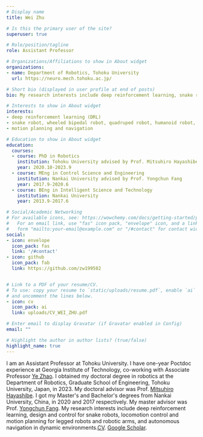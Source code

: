 ```yaml
---
# Display name
title: Wei Zhu

# Is this the primary user of the site?
superuser: true

# Role/position/tagline
role: Assistant Professor

# Organizations/Affiliations to show in About widget
organizations:
- name: Department of Robotics, Tohoku University
  url: https://neuro.mech.tohoku.ac.jp/

# Short bio (displayed in user profile at end of posts)
bio: My research interests include deep reinforcement learning, snake robots, wheeled bipedal robots, robotic arms, quadruped robots, humanoid robots, and social navigation.

# Interests to show in About widget
interests:
- deep reinforcement learning (DRL)
- snake robot, wheeled bipedal robot, quadruped robot, humanoid robot, and robotic arm
- motion planning and navigation

# Education to show in About widget
education:
  courses:
  - course: PhD in Robotics
    institution: Tohoku University advised by Prof. Mitsuhiro Hayashibe
    year: 2020.10-2023.9
  - course: MEng in Control Science and Engineering
    institution: Nankai University advised by Prof. Yongchun Fang
    year: 2017.9-2020.6
  - course: BEng in Intelligent Science and Technology
    institution: Nankai University
    year: 2013.9-2017.6

# Social/Academic Networking
# For available icons, see: https://wowchemy.com/docs/getting-started/page-builder/#icons
#   For an email link, use "fas" icon pack, "envelope" icon, and a link in the
#   form "mailto:your-email@example.com" or "/#contact" for contact widget.
social:
- icon: envelope
  icon_pack: fas
  link: '/#contact'
- icon: github
  icon_pack: fab
  link: https://github.com/zw199502


# Link to a PDF of your resume/CV.
# To use: copy your resume to `static/uploads/resume.pdf`, enable `ai` icons in `params.toml`, 
# and uncomment the lines below.
- icon: cv
  icon_pack: ai
  link: uploads/CV_WEI_ZHU.pdf

# Enter email to display Gravatar (if Gravatar enabled in Config)
email: ""

# Highlight the author in author lists? (true/false)
highlight_name: true
---
```

I am an Assistant Professor at Tohoku University. I have one-year Poctdoc experience at Georgia Institute of Technology, co-working with Associate Professor [Ye Zhao](https://sites.google.com/site/yezhaout). I obtained my doctoral degree in robotics at the Department of Robotics, Graduate School of Engineering, Tohoku University, Japan, in 2023. My doctoral advisor was Prof. [Mitsuhiro Hayashibe](http://neuro.mech.tohoku.ac.jp/). I got my Master's and Bachelor's degrees from Nankai University, China, in 2020 and 2017 respectively. My master advisor was Prof. [Yongchun Fang](https://aien.nankai.edu.cn/2021/1108/c28086a418492/page.htm). My research interests include deep reinforcement learning, design and control for snake robots, locomotion control and motion planning for legged robots and robotic arms, and autonomous navigation in dynamic environments.[CV](uploads/CV_WEI_ZHU.pdf). [Google Scholar](https://scholar.google.com/citations?user=VF626xoAAAAJ&hl=en).


